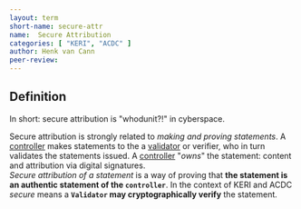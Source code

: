 ```yaml
---
layout: term
short-name: secure-attr
name:  Secure Attribution
categories: [ "KERI", "ACDC" ]
author: Henk van Cann
peer-review:
---
```


## Definition

In short: secure attribution is "whodunit?!" in cyberspace.

Secure attribution is strongly related to _making and proving statements_. A [controller](controller) makes statements to the a [validator](validator) or verifier, who in turn validates the statements issued. A [controller](controller) "_owns_" the statement: content and attribution via digital signatures.\
_Secure attribution of a statement_ is a way of proving that **the statement is an authentic statement of the `controller`**. In the context of KERI and ACDC _secure_ means a **`Validator` may cryptographically verify** the statement.